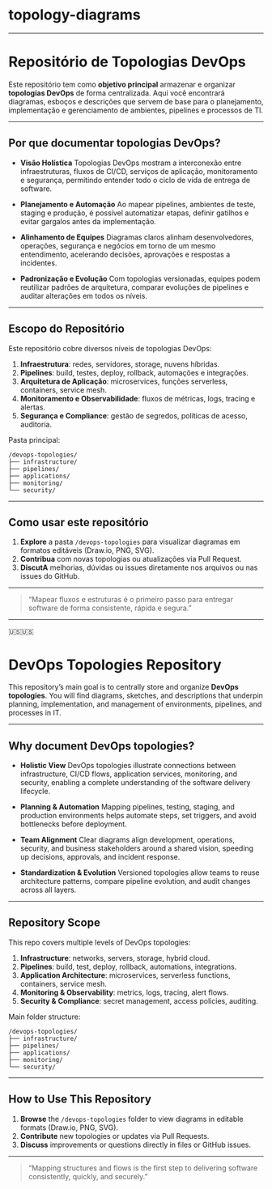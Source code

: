 # topology-diagrams

---

# Repositório de Topologias DevOps

Este repositório tem como **objetivo principal** armazenar e organizar **topologias DevOps** de forma centralizada. Aqui você encontrará diagramas, esboços e descrições que servem de base para o planejamento, implementação e gerenciamento de ambientes, pipelines e processos de TI.

---

## Por que documentar topologias DevOps?

* **Visão Holística**
  Topologias DevOps mostram a interconexão entre infraestruturas, fluxos de CI/CD, serviços de aplicação, monitoramento e segurança, permitindo entender todo o ciclo de vida de entrega de software.

* **Planejamento e Automação**
  Ao mapear pipelines, ambientes de teste, staging e produção, é possível automatizar etapas, definir gatilhos e evitar gargalos antes da implementação.

* **Alinhamento de Equipes**
  Diagramas claros alinham desenvolvedores, operações, segurança e negócios em torno de um mesmo entendimento, acelerando decisões, aprovações e respostas a incidentes.

* **Padronização e Evolução**
  Com topologias versionadas, equipes podem reutilizar padrões de arquitetura, comparar evoluções de pipelines e auditar alterações em todos os níveis.

---

## Escopo do Repositório

Este repositório cobre diversos níveis de topologias DevOps:

1. **Infraestrutura**: redes, servidores, storage, nuvens híbridas.
2. **Pipelines**: build, testes, deploy, rollback, automações e integrações.
3. **Arquitetura de Aplicação**: microservices, funções serverless, containers, service mesh.
4. **Monitoramento e Observabilidade**: fluxos de métricas, logs, tracing e alertas.
5. **Segurança e Compliance**: gestão de segredos, políticas de acesso, auditoria.

Pasta principal:

```
/devops-topologies/
├── infrastructure/
├── pipelines/
├── applications/
├── monitoring/
└── security/
```

---

## Como usar este repositório

1. **Explore** a pasta `/devops-topologies` para visualizar diagramas em formatos editáveis (Draw\.io, PNG, SVG).
2. **Contribua** com novas topologias ou atualizações via Pull Request.
3. **DiscutA** melhorias, dúvidas ou issues diretamente nos arquivos ou nas issues do GitHub.

---

> “Mapear fluxos e estruturas é o primeiro passo para entregar software de forma consistente, rápida e segura.”

---

🇺🇸🇺🇸

# DevOps Topologies Repository

This repository’s main goal is to centrally store and organize **DevOps topologies**. You will find diagrams, sketches, and descriptions that underpin planning, implementation, and management of environments, pipelines, and processes in IT.

---

## Why document DevOps topologies?

* **Holistic View**
  DevOps topologies illustrate connections between infrastructure, CI/CD flows, application services, monitoring, and security, enabling a complete understanding of the software delivery lifecycle.

* **Planning & Automation**
  Mapping pipelines, testing, staging, and production environments helps automate steps, set triggers, and avoid bottlenecks before deployment.

* **Team Alignment**
  Clear diagrams align development, operations, security, and business stakeholders around a shared vision, speeding up decisions, approvals, and incident response.

* **Standardization & Evolution**
  Versioned topologies allow teams to reuse architecture patterns, compare pipeline evolution, and audit changes across all layers.

---

## Repository Scope

This repo covers multiple levels of DevOps topologies:

1. **Infrastructure**: networks, servers, storage, hybrid cloud.
2. **Pipelines**: build, test, deploy, rollback, automations, integrations.
3. **Application Architecture**: microservices, serverless functions, containers, service mesh.
4. **Monitoring & Observability**: metrics, logs, tracing, alert flows.
5. **Security & Compliance**: secret management, access policies, auditing.

Main folder structure:

```
/devops-topologies/
├── infrastructure/
├── pipelines/
├── applications/
├── monitoring/
└── security/
```

---

## How to Use This Repository

1. **Browse** the `/devops-topologies` folder to view diagrams in editable formats (Draw\.io, PNG, SVG).
2. **Contribute** new topologies or updates via Pull Requests.
3. **Discuss** improvements or questions directly in files or GitHub issues.

---

> “Mapping structures and flows is the first step to delivering software consistently, quickly, and securely.”
